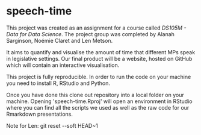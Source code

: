 # speech-time

This project was created as an assignment for a course called *DS105M - Data for Data Science*. The project group was completed by Alanah Sarginson, Noémie Claret and Len Metson.

It aims to quantify and visualise the amount of time that different MPs speak in legislative settings. Our final product will be a website, hosted on GitHub which will contain an interactive visualisation.

This project is fully reproducible. In order to run the code on your machine you need to install R, RStudio and Python.

Once you have done this clone out repository into a local folder on your machine. Opening 'speech-time.Rproj' will open an environment in RStudio where you can find all the scripts we used as well as  the raw code for our Rmarkdown presentations.


Note for Len:
git reset --soft HEAD~1
